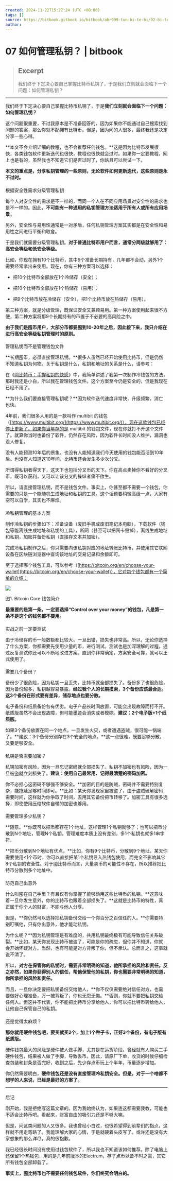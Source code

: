```yaml
---
created: 2024-11-22T15:27:24 (UTC +08:00)
tags: []
source: https://bitbook.gitbook.io/bitbook/ahr999-tun-bi-te-bi/02-bi-te-bi-yu-li-xiang-zhu-yi
author: 
---
```


# 07 如何管理私钥？ | bitbook

> ## Excerpt
> 我们终于下定决心要自己掌握比特币私钥了，于是我们立刻就会面临下一个问题：如何管理私钥？

---
我们终于下定决心要自己掌握比特币私钥了，于是**我们立刻就会面临下一个问题：如何管理私钥？**

这个问题很重要，不过我原本是不准备回答的，因为如果你不能通过自己搜索找到问题的答案，那么你就不配拥有比特币。但是，因为问的人很多，最终我还是决定分享一些心得。

**本文不会介绍详细的教程，也不会推荐任何钱包。**这是因为比特币发展很快，各类钱包软件更新迭代也很快，教程也很快就会过时。如果你一定要教程，网上也是有的，虽然我也不知道它们是否过时了，你姑且可以尝试一下。

**本文的重点是，分享私钥管理的一些原则，无论软件如何更新迭代，这些原则是永不过时。**

#### 

根据安全性需求分级管理私钥

每个人对安全性的需求是不一样的，而同一个人在不同应用场景对安全性的需求也是不一样的。因此，**不可能有一种通用的私钥管理方法适用于所有人或所有应用场景**。

另外，安全性与易用性通常是一对矛盾，任何私钥管理方案其实都是在安全性和易用性之间进行平衡和取舍。

于是我们就需要分级管理私钥。**对于普通比特币用户而言，通常分两级就够用了：高安全等级和低安全等级。**

比如，你现在拥有10个比特币，其中9个准备长期持有，几年都不会动，另外1个需要经常拿出来使用。现在，你有三种方案可以选择：

-   把10个比特币全部放在1个冷储存（安全）；
    
-   把10个比特币全部放在1个热储存（易用）；
    
-   把9个比特币放在冷储存（安全），把1个比特币放在热储存（易用）。
    

第三种方案，就是分级管理，既保证安全又兼顾易用。第一种方案使用起来很不方便，第二种方案将那9个长期持有的币置于不必要的高风险之中。

**由于我们是囤币用户，大部分币都要囤到10-20年之后，因此接下来，我只介绍在进行高安全等级私钥管理时的原则。**

#### 

管理私钥而不是管理钱包文件

**长期囤币，必须直接管理私钥。**很多人虽然已经开始使用比特币，但是仍然不知道私钥为何物。关于私钥是什么，私钥和地址的关系是什么，请参考：

在《[囤比特币：手握私钥的快感](https://funs.la/276.html)》中，我简单讲述了我第一次制作冷钱包的方法，那时我还是小白，所以我在管理钱包文件。这个方案至今仍是安全的，但是我现在已经不用了。

**为什么我们要直接管理私钥呢？**因为软件迭代速度非常快，升级频繁，消亡也快。

4年前，我们很多人用的是一款叫作 multibit 的钱包（[https://www.multibit.org/](https://www.multibit.org/)），现在这款钱包已经停止更新了。如果你当年存的是 multibit 的钱包文件，现在你就打不开这个文件了。就算你当时也备份了软件，仍然存在风险，因为软件长时间没人维护，漏洞也没人修复。

没有人能预测10年后的景象，也没有人能知道我们今天使用的钱包能否活到10年后。也没有人知道这10年间，比特币还会发生多少次分叉。

所谓得私钥者得天下，这天下也包括分叉币的天下。你在高点卖掉你不看好的分叉币，既可以获利，又可以让该分叉的操纵者痛不欲生。

所以，请直接管理私钥，而不是钱包文件。事实上，你甚至都不需要一个钱包，你需要的只是一个能随机生成地址和私钥的工具。这个话题要稍微高级一点，大家有空可以自学，其实也不麻烦。

#### 

冷私钥管理的基本方案

制作冷私钥的步骤如下：准备设备（废旧手机或废旧笔记本电脑），下载软件（钱包等能离线生成地址和私钥的工具），断网（甚至可以把网卡毁掉），离线生成地址和私钥，加密并备份私钥（直接存文本并加密）。

完成冷私钥制作之后，你只需要向该私钥对应的地址转账比特币，并使用其它联网设备在区块链浏览器中查询该地址的交易记录和余额即可。

至于选择哪个钱包工具，可以参考（[https://bitcoin.org/en/choose-your-wallet](https://bitcoin.org/en/choose-your-wallet)），它对每个钱包都有一个简单的介绍：

![](https://bitbook.gitbook.io/~gitbook/image?url=https%3A%2F%2Fbtcdayu.gitbook.io%2F%7Egitbook%2Fimage%3Furl%3Dhttps%253A%252F%252Ffuns.la%252Fwp-content%252Fuploads%252F2020%252F11%252F1606108650-005uGpLUly1fvri711lqyj30vm0cyaeq.jpg%26width%3D768%26dpr%3D4%26quality%3D100%26sign%3D84a5215b%26sv%3D1&width=768&dpr=4&quality=100&sign=48693290&sv=1)

图1. Bitcoin Core 钱包简介

**最重要的是第一条，一定要选择“Control over your money”的钱包，凡是第一条不是这个的钱包都不要用。**

#### 

实战之前一定要测试

由于冷储存的币一般数额都比较大，一旦出错，损失也非常高。所以，无论你选择了什么方案，你都需要先使用少量的币，进行测试。测试也是加深理解的过程，通过反复测试你还可以不断地改进方案。直到你非常确定，方案安全可靠，就可以正式使用了。

#### 

需要几个备份？

备份少了很危险，因为私钥一旦丢失，比特币就全部损失了。备份多了也很危险，因为备份越多，私钥越容易暴露。**经过我个人的长期摸索，3个备份应该最合适。这3个备份在形式要有差异，储存地点也要分散。**

电子备份和纸质备份各有优劣。电子产品长时间放置，可能会出现故障而打不开。纸质版虽然不会出现故障，但可能墨迹会消失或者模糊。**建议：2个电子版+1个纸质版。**

如果3个备份放置在同一个地点，一旦发生火灾，或者遭遇盗贼，很可能一锅端了。**建议：3个备份分别存在3个安全的地点。**这一点很难，既要足够分散，又要足够安全。

#### 

私钥是否需要加密？

私钥加密有风险，因为一旦忘记密码就全部损失了。私钥不加密也有风险，因为一旦被盗就立刻损失了。**建议：使用自己最常用、记得最清楚的密码加密。**

你不必担心这密码不够强不够安全。**加密的目的是防贼，密码并不需要特别复杂，能拖延足够时间即可。**比如：某天你发现家里被盗了，由于盗贼破解密码需要时间，这样就为你争取了时间，去用其它备份把币转移了。加密工具有很多选择，即使使用压缩软件自带的加密也够用。

#### 

需要管理多少私钥？

**随意。**你既可以把币都存在1个地址，这样管理1个私钥就够了；也可以把币分散到N个地址，管理N个私钥。管理难度本质上没有差别，多1个私钥也就多1串字符。

**把币分散到N个地址有优点。**比如，你有9个比特币，分散到9个地址。某天你需要使用<1个币时，你可以直接把某1个私钥导入热钱包使用，而完全不影响其它8个私钥的安全性。对于囤比特币而言，大量卖币的可能性不存在，所以推荐把比特币分散到多个地址中。

#### 

防范自己出意外

什么叫囤在自己手里？有且仅有你掌握了能够动用这些比特币的私钥。**这意味着一旦你发生意外，你的比特币也跟着全部损失了。**这就是比特币的特性，真正属于你个人的财富，不能与他人分享。

但是，**你仍然可以选择把私钥备份交给一个你百分之百信任的人。**你需要特别叮嘱他，只有你出意外，他才能动私钥。

为什么呢？**因为私钥管理是有难度的，共用私钥最终极有可能导致信任关系破裂。**比如，某天你发现比特币被盗了，可能是你的疏忽，但你并不知道，你就会开始怀疑对方。当然，也有可能是对方背叛了你，但不承认。总而言之，这事就说不清了。

所以，**对方在保管你的私钥时，需要非常明确的知道，他所承担的风险和责任。反之亦然，如果你获得别人的信任，帮他保管他的私钥，你也需要非常明确的知道，你所承担的风险和责任。**

而且，一旦你决定要把私钥备份交给他人，**你不仅仅需要绝对信任对方，也需要做好心理准备，万一被背叛了，你也无怨无悔。**否则，你就不要把私钥交给任何人。但这并不代表，你不能把比特币分享给他人，你可以把比特币转给他人，让他自己保管自己的私钥。

#### 

还是觉得太麻烦？

**那你就用硬件钱包吧，要买就买2个，加上1个种子卡，正好3个备份，有电子版有纸质版。**

硬件钱包最大的风险是硬件被人做手脚，尤其是在运货阶段。曾经就有人购买二手硬件钱包，结果被人做了手脚，导致丢币。因此，请原厂下单，收货的时候仔细检查包装和封条是否完好，收到之后，先少存点币玩上个半年，币量逐步增加。

你仍然需要明白，**硬件钱包还是没有直接管理冷私钥安全。但是，对于一个啥都不想学的人来说，已经是最好的方案了。**

___

#### 

后记

刚开始，我是拒绝写这篇文章的。因为我始终认为，如果连这都需要我教，可能也不适合比特币吧。看起来，财富自由的吸引力还是不够大嘛。

但是，问这类问题的人又很多。我也曾经小白过，也很希望得到前辈们的指点，这样就不用走弯路了。我能理解大家的心情，于是就硬着头皮写了。或许还是没有大家想象的那么详尽，真的很抱歉。

我已经很长时间没有使用过钱包软件了，所以我也不知道该如何推荐。除了电脑上还保留1个热钱包，用的是几年前版本的Electrum，存了点币以备不时之需，其它所有钱包全部卸载了。

**事实上，囤比特币也不需要任何钱包软件，你们终究会明白的。**
